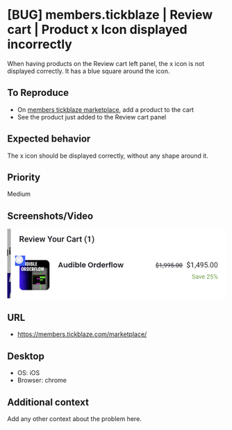 # [BUG] members.tickblaze | Review cart | Product x Icon displayed incorrectly
When having products on the Review cart left panel, the x icon is not displayed correctly. It has a blue square around the icon.

## To Reproduce
 - On [members tickblaze marketplace](https://duckduckgo.com), add a product to the cart
 - See the product just added to the Review cart panel

## Expected behavior
The x icon should be displayed correctly, without any shape around it.

## Priority
Medium

## Screenshots/Video
![Alt text](../Screenshot1.png?raw=true)

## URL
 - https://members.tickblaze.com/marketplace/

## Desktop
 - OS: iOS
 - Browser: chrome

## Additional context
Add any other context about the problem here.
